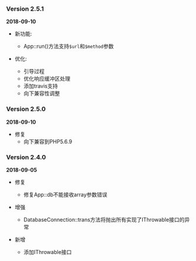 ### Version 2.5.1
**2018-09-10**
* 新功能:
    * App::run()方法支持`$url`和`$method`参数
 
* 优化:
    * 引导过程
    * 优化响应缓冲区处理
    * 添加travis支持
    * 向下兼容性调整

### Version 2.5.0
**2018-09-10**
* 修复
    * 向下兼容到PHP5.6.9

### Version 2.4.0
**2018-09-05**
* 修复
    * 修复App::db不能接收array参数错误

* 增强
    * DatabaseConnection::trans方法将抛出所有实现了IThrowable接口的异常
* 新增
    * 添加IThrowable接口